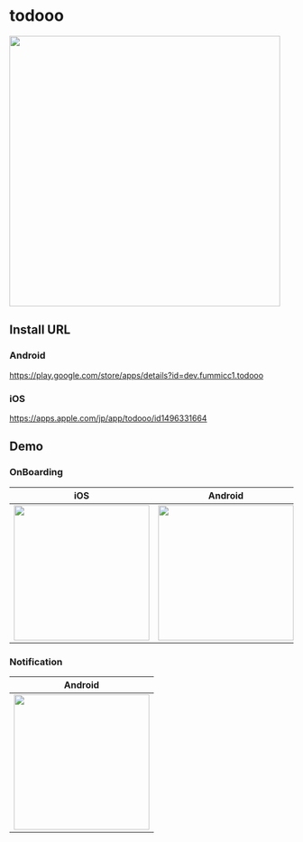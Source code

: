 # todooo

<img src="https://github.com/fummicc1/todooo-flutter/blob/main/assets/icon/todooo.png" width=480px>

## Install URL
### Android
https://play.google.com/store/apps/details?id=dev.fummicc1.todooo

### iOS 
https://apps.apple.com/jp/app/todooo/id1496331664


## Demo

### OnBoarding

|iOS|Android|
|---|---|
|<img src="https://user-images.githubusercontent.com/44002126/125949392-a6d07225-d1aa-4e1a-a8fb-7065475aa093.gif" width=240px>|<img src="https://user-images.githubusercontent.com/44002126/125951263-b6ea263a-3fcb-44ed-ada5-e9d7c3d07794.gif" width=240px>|

### Notification

|Android|
|---|
|<img src="https://user-images.githubusercontent.com/44002126/126583683-7fd50718-bf6f-4b76-ae1e-08f4bb7bfd13.gif" width=240px>|
